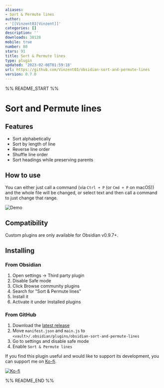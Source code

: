 ```yaml
---
aliases:
- Sort & Permute lines
author:
- '[[Vinzent03|Vinzent]]'
categories: []
description: ''
downloads: 38128
mobile: true
number: 80
stars: 91
title: Sort & Permute lines
type: plugin
updated: '2023-02-08T01:59:18'
url: https://github.com/Vinzent03/obsidian-sort-and-permute-lines
version: 0.7.0
---
```


%% README_START %%

# Sort and Permute lines

## Features
- Sort alphabetically
- Sort by length of line
- Reverse line order
- Shuffle line order
- Sort headings while preserving parents

## How to use
You can either just call a command (via `Ctrl + P` (or `Cmd + P` on macOS)) and the whole file will be changed, or select text and then call a command to just change that range.

![Demo](https://raw.githubusercontent.com/Vinzent03/obsidian-sort-and-permute-lines/master/assets/example.gif)

## Compatibility
Custom plugins are only available for Obsidian v0.9.7+.

## Installing

### From Obsidian
1. Open settings -> Third party plugin
2. Disable Safe mode
3. Click Browse community plugins
4. Search for "Sort & Permute lines"
5. Install it
6. Activate it under Installed plugins


### From GitHub
1. Download the [latest release](https://github.com/Vinzent03/obsidian-sort-and-permute-lines/releases/latest)
2. Move `manifest.json` and `main.js` to `<vault>/.obsidian/plugins/obsidian-sort-and-permute-lines`
3. Go to settings and disable safe mode
4. Enable `Sort & Permute lines`

If you find this plugin useful and would like to support its development, you can support me on [Ko-fi](https://Ko-fi.com/Vinzent).

[![Ko-fi](https://ko-fi.com/img/githubbutton_sm.svg)](https://ko-fi.com/F1F195IQ5)


%% README_END %%